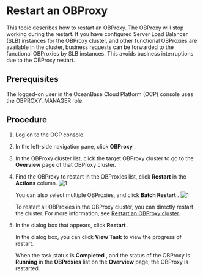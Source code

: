 Restart an OBProxy 
=======================================

This topic describes how to restart an OBProxy. The OBProxy will stop working during the restart. If you have configured Server Load Balancer (SLB) instances for the OBProxy cluster, and other functional OBProxies are available in the cluster, business requests can be forwarded to the functional OBProxies by SLB instances. This avoids business interruptions due to the OBProxy restart. 

Prerequisites 
----------------------------------

The logged-on user in the OceanBase Cloud Platform (OCP) console uses the OBPROXY_MANAGER role.

Procedure 
------------------------------

1. Log on to the OCP console.

   

2. In the left-side navigation pane, click **OBProxy** .

   

3. In the OBProxy cluster list, click the target OBProxy cluster to go to the **Overview** page of that OBProxy cluster.

   

4. Find the OBProxy to restart in the OBProxies list, click **Restart** in the **Actions** column. ![1](https://help-static-aliyun-doc.aliyuncs.com/assets/img/en-US/8704306461/p399671.png)

   You can also select multiple OBProxies, and click **Batch Restart** . ![1](https://help-static-aliyun-doc.aliyuncs.com/assets/img/en-US/8704306461/p399670.png)

   To restart all OBProxies in the OBProxy cluster, you can directly restart the cluster. For more information, see [Restart an OBProxy cluster](13.restarts-all-obproxy-nodes-in-the-obproxy-cluster.md).
   

5. In the dialog box that appears, click **Restart** . 

   In the dialog box, you can click **View Task** to view the progress of restart. 

   When the task status is **Completed** , and the status of the OBProxy is **Running** in the **OBProxies** list on the **Overview** page, the OBProxy is restarted.
   



